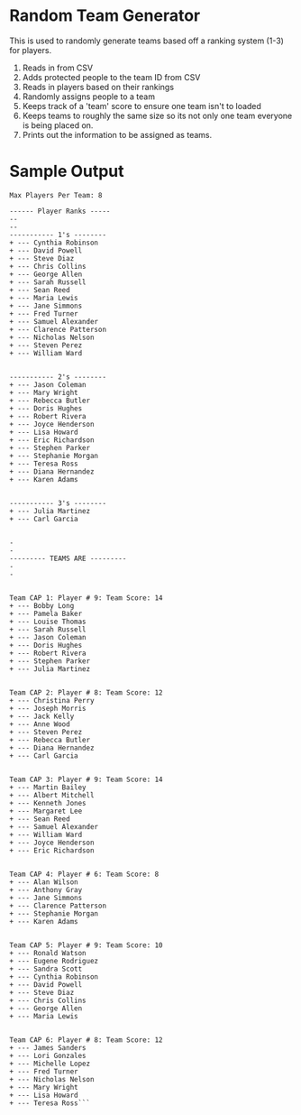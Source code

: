 # Random Team Generator
This is used to randomly generate teams based off a ranking system (1-3) for players.

1) Reads in from CSV
2) Adds protected people to the team ID from CSV 
3) Reads in players based on their rankings 
4) Randomly assigns people to a team
5) Keeps track of a 'team' score to ensure one team isn't to loaded
6) Keeps teams to roughly the same size so its not only one team everyone is being placed on.
7) Prints out the information to be assigned as teams. 

# Sample Output 
```Total Number of Players: 51
Max Players Per Team: 8

------ Player Ranks -----
--
--
----------- 1's --------
+ --- Cynthia Robinson
+ --- David Powell
+ --- Steve Diaz
+ --- Chris Collins
+ --- George Allen
+ --- Sarah Russell
+ --- Sean Reed
+ --- Maria Lewis
+ --- Jane Simmons
+ --- Fred Turner
+ --- Samuel Alexander
+ --- Clarence Patterson
+ --- Nicholas Nelson
+ --- Steven Perez
+ --- William Ward


----------- 2's --------
+ --- Jason Coleman
+ --- Mary Wright
+ --- Rebecca Butler
+ --- Doris Hughes
+ --- Robert Rivera
+ --- Joyce Henderson
+ --- Lisa Howard
+ --- Eric Richardson
+ --- Stephen Parker
+ --- Stephanie Morgan
+ --- Teresa Ross
+ --- Diana Hernandez
+ --- Karen Adams


----------- 3's --------
+ --- Julia Martinez
+ --- Carl Garcia


-
-
--------- TEAMS ARE ---------
-
-


Team CAP 1: Player # 9: Team Score: 14
+ --- Bobby Long
+ --- Pamela Baker
+ --- Louise Thomas
+ --- Sarah Russell
+ --- Jason Coleman
+ --- Doris Hughes
+ --- Robert Rivera
+ --- Stephen Parker
+ --- Julia Martinez


Team CAP 2: Player # 8: Team Score: 12
+ --- Christina Perry
+ --- Joseph Morris
+ --- Jack Kelly
+ --- Anne Wood
+ --- Steven Perez
+ --- Rebecca Butler
+ --- Diana Hernandez
+ --- Carl Garcia


Team CAP 3: Player # 9: Team Score: 14
+ --- Martin Bailey
+ --- Albert Mitchell
+ --- Kenneth Jones
+ --- Margaret Lee
+ --- Sean Reed
+ --- Samuel Alexander
+ --- William Ward
+ --- Joyce Henderson
+ --- Eric Richardson


Team CAP 4: Player # 6: Team Score: 8
+ --- Alan Wilson
+ --- Anthony Gray
+ --- Jane Simmons
+ --- Clarence Patterson
+ --- Stephanie Morgan
+ --- Karen Adams


Team CAP 5: Player # 9: Team Score: 10
+ --- Ronald Watson
+ --- Eugene Rodriguez
+ --- Sandra Scott
+ --- Cynthia Robinson
+ --- David Powell
+ --- Steve Diaz
+ --- Chris Collins
+ --- George Allen
+ --- Maria Lewis


Team CAP 6: Player # 8: Team Score: 12
+ --- James Sanders
+ --- Lori Gonzales
+ --- Michelle Lopez
+ --- Fred Turner
+ --- Nicholas Nelson
+ --- Mary Wright
+ --- Lisa Howard
+ --- Teresa Ross```
